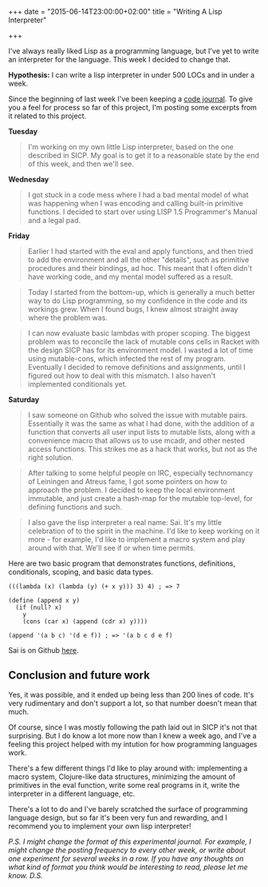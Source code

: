 +++
date = "2015-06-14T23:00:00+02:00"
title = "Writing A Lisp Interpreter"

+++

I've always really liked Lisp as a programming language, but I've yet to write
an interpreter for the language. This week I decided to change that.

<!--more-->

**Hypothesis:** I can write a lisp interpreter in under 500 LOCs and in under a
week.

Since the beginning of last week I've been keeping a [code journal](https://twitter.com/oskarth/status/608397165925437441). To give you a
feel for process so far of this project, I'm posting some excerpts from it
related to this project.

**Tuesday**

> I'm working on my own little Lisp interpreter, based on the one described in SICP. My goal is to get it to a reasonable state by the end of this week, and then we'll see.

**Wednesday**

> I got stuck in a code mess where I had a bad mental model of what was happening when I was encoding and calling built-in primitive functions. I decided to start over using LISP 1.5 Programmer's Manual and a legal pad.

**Friday**

> Earlier I had started with the eval and apply functions, and then tried to add the environment and all the other "details", such as primitive procedures and their bindings, ad hoc. This meant that I often didn't have working code, and my mental model suffered as a result.

> Today I started from the bottom-up, which is generally a much better way to do Lisp programming, so my confidence in the code and its workings grew. When I found bugs, I knew almost straight away where the problem was.

> I can now evaluate basic lambdas with proper scoping. The biggest problem was to reconcile the lack of mutable cons cells in Racket with the design SICP has for its environment model. I wasted a lot of time using mutable-cons, which infected the rest of my program. Eventually I decided to remove definitions and assignments, until I figured out how to deal with this mismatch. I also haven't implemented conditionals yet.

**Saturday**

> I saw someone on Github who solved the issue with mutable pairs. Essentially it was the same as what I had done, with the addition of a function that converts all user input lists to mutable lists, along with a convenience macro that allows us to use mcadr, and other nested access functions. This strikes me as a hack that works, but not as the right solution.

> After talking to some helpful people on IRC, especially technomancy of Leiningen and Atreus fame, I got some pointers on how to approach the problem. I decided to keep the local environment immutable, and just create a hash-map for the mutable top-level, for defining functions and such.

> I also gave the lisp interpreter a real name: Sai. It's my little celebration of to the spirit in the machine. I'd like to keep working on it more - for example, I'd like to implement a macro system and play around with that. We'll see if or
when time permits. 

Here are two basic program that demonstrates functions, definitions, conditionals,
scoping, and basic data types.

```
(((lambda (x) (lambda (y) (+ x y))) 3) 4) ; => 7

(define (append x y)
  (if (null? x)
    y
    (cons (car x) (append (cdr x) y))))

(append '(a b c) '(d e f)) ; => '(a b c d e f)
```

Sai is on Github [here](https://github.com/oskarth/sai).

## Conclusion and future work

Yes, it was possible, and it ended up being less than 200 lines of code. It's
very rudimentary and don't support a lot, so that number doesn't mean that much.

Of course, since I was mostly following the path laid out in SICP it's not that
surprising. But I do know a lot more now than I knew a week ago, and I've a
feeling this project helped with my intution for how programming languages work.

There's a few different things I'd like to play around with: implementing a
macro system, Clojure-like data structures, minimizing the amount of primitives
in the eval function, write some real programs in it, write the interpreter in a
different language, etc.

There's a lot to do and I've barely scratched the surface of programming
language design, but so far it's been very fun and rewarding, and I recommend you
to implement your own lisp interpreter!

*P.S. I might change the format of this experimental journal. For example, I
might change the posting frequency to every other week, or write about one
experiment for several weeks in a row. If you have any thoughts on what kind of
format you think would be interesting to read, please let me know. D.S.*
